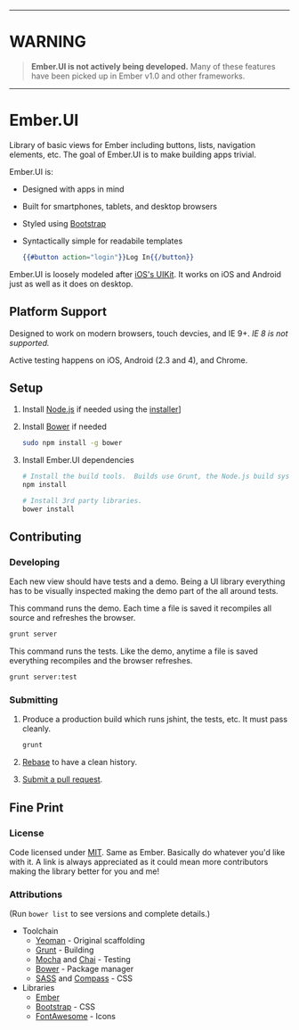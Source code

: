 ----
# WARNING

> **Ember.UI is not actively being developed.**  Many of these features have been picked up in Ember v1.0 and other frameworks.

----


# Ember.UI

Library of basic views for Ember including buttons, lists, navigation elements, etc.  The goal of
Ember.UI is to make building apps trivial.

Ember.UI is:
  * Designed with apps in mind
  * Built for smartphones, tablets, and desktop browsers
  * Styled using [Bootstrap](http://twitter.github.com/bootstrap/)
  * Syntactically simple for readabile templates

    ```handlebars
    {{#button action="login"}}Log In{{/button}}
    ```

Ember.UI is loosely modeled after [iOS's UIKit](http://developer.apple.com/library/ios/#documentation/uikit/reference/UIKit_Framework/Introduction/Introduction.html).  It
works on iOS and Android just as well as it does on desktop.


## Platform Support

Designed to work on modern browsers, touch devcies, and IE 9+.  _IE 8 is not supported._

Active testing happens on iOS, Android (2.3 and 4), and Chrome.


## Setup

1. Install [Node.js](http://nodejs.org/) if needed using the [installer](http://nodejs.org/download/)]
1. Install [Bower](http://twitter.github.com/bower/) if needed

    ```bash
    sudo npm install -g bower
    ```

1. Install Ember.UI dependencies

    ```bash
    # Install the build tools.  Builds use Grunt, the Node.js build system, http://gruntjs.com/
    npm install

    # Install 3rd party libraries.
    bower install
    ```


## Contributing

### Developing

Each new view should have tests and a demo.  Being a UI library everything has to be visually
inspected making the demo part of the all around tests.

This command runs the demo.  Each time a file is saved it recompiles all source and refreshes the
browser.

```bash
grunt server
```

This command runs the tests.  Like the demo, anytime a file is saved everything recompiles and the
browser refreshes.

```bash
grunt server:test
```

### Submitting

1. Produce a production build which runs jshint, the tests, etc.  It must pass cleanly.

    ```bash
    grunt
    ```

2. [Rebase](https://help.github.com/articles/interactive-rebase) to have a clean history.
3. [Submit a pull request](https://help.github.com/articles/using-pull-requests).


## Fine Print

### License

Code licensed under [MIT](http://opensource.org/licenses/MIT).  Same as Ember.  Basically do
whatever you'd like with it.  A link is always appreciated as it could mean more contributors making
the library better for you and me!

### Attributions

(Run `bower list` to see versions and complete details.)

  * Toolchain
    * [Yeoman](http://yeoman.io/) - Original scaffolding
    * [Grunt](http://gruntjs.com/) - Building
    * [Mocha](http://mochajs.org/) and [Chai](http://chaijs.com/) - Testing
    * [Bower](http://twitter.github.com/bower/) - Package manager
    * [SASS](http://sass-lang.com/) and [Compass](http://compass-style.org/reference/compass/) - CSS
  * Libraries
    * [Ember](http://emberjs.com/)
    * [Bootstrap](http://twitter.github.com/bootstrap/) - CSS
    * [FontAwesome](http://fortawesome.github.com/Font-Awesome/) - Icons
